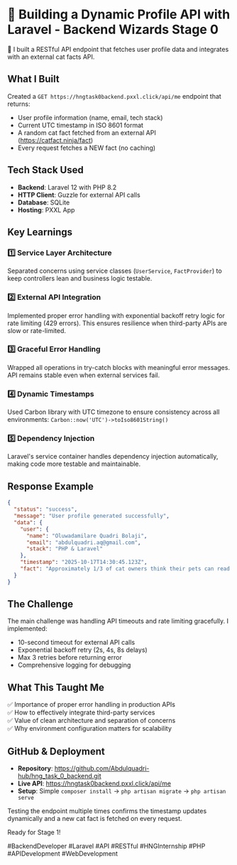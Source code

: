 # 🚀 Building a Dynamic Profile API with Laravel - Backend Wizards Stage 0

🎉 I built a RESTful API endpoint that fetches user profile data and integrates with an external cat facts API.

## What I Built

Created a `GET https://hngtask0backend.pxxl.click/api/me` endpoint that returns:

- User profile information (name, email, tech stack)
- Current UTC timestamp in ISO 8601 format
- A random cat fact fetched from an external API (https://catfact.ninja/fact)
- Every request fetches a NEW fact (no caching)

## Tech Stack Used

- **Backend**: Laravel 12 with PHP 8.2
- **HTTP Client**: Guzzle for external API calls
- **Database**: SQLite
- **Hosting**: PXXL App

## Key Learnings

### 1️⃣ Service Layer Architecture
Separated concerns using service classes (`UserService`, `FactProvider`) to keep controllers lean and business logic testable.

### 2️⃣ External API Integration
Implemented proper error handling with exponential backoff retry logic for rate limiting (429 errors). This ensures resilience when third-party APIs are slow or rate-limited.

### 3️⃣ Graceful Error Handling
Wrapped all operations in try-catch blocks with meaningful error messages. API remains stable even when external services fail.

### 4️⃣ Dynamic Timestamps
Used Carbon library with UTC timezone to ensure consistency across all environments: `Carbon::now('UTC')->toIso8601String()`

### 5️⃣ Dependency Injection
Laravel's service container handles dependency injection automatically, making code more testable and maintainable.

## Response Example

```json
{
  "status": "success",
  "message": "User profile generated successfully",
  "data": {
    "user": {
      "name": "Oluwadamilare Quadri Bolaji",
      "email": "abdulquadri.aq@gmail.com",
      "stack": "PHP & Laravel"
    },
    "timestamp": "2025-10-17T14:30:45.123Z",
    "fact": "Approximately 1/3 of cat owners think their pets can read their minds."
  }
}
```

## The Challenge

The main challenge was handling API timeouts and rate limiting gracefully. I implemented:
- 10-second timeout for external API calls
- Exponential backoff retry (2s, 4s, 8s delays)
- Max 3 retries before returning error
- Comprehensive logging for debugging

## What This Taught Me

✅ Importance of proper error handling in production APIs  
✅ How to effectively integrate third-party services  
✅ Value of clean architecture and separation of concerns  
✅ Why environment configuration matters for scalability  

## GitHub & Deployment

- **Repository**: https://github.com/Abdulquadri-hub/hng_task_0_backend.git
- **Live API**: https://hngtask0backend.pxxl.click/api/me
- **Setup**: Simple `composer install` → `php artisan migrate` → `php artisan serve`

Testing the endpoint multiple times confirms the timestamp updates dynamically and a new cat fact is fetched on every request.

Ready for Stage 1! 

#BackendDeveloper #Laravel #API #RESTful #HNGInternship #PHP #APIDevelopment #WebDevelopment
